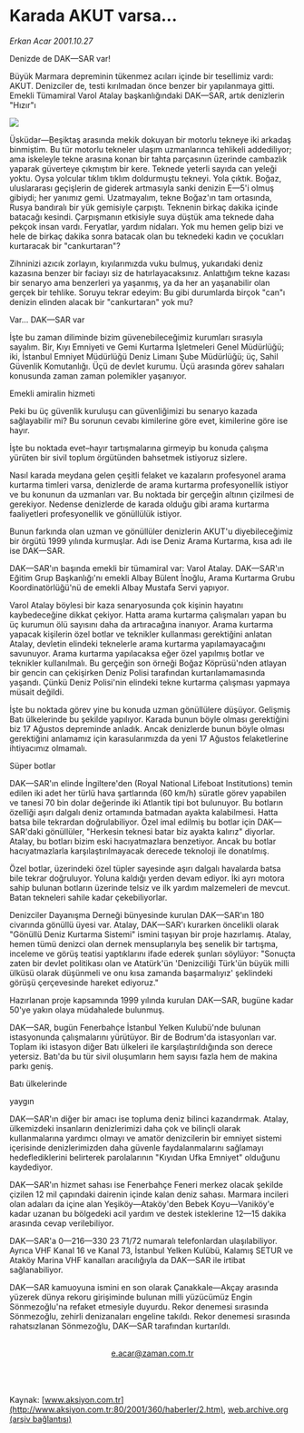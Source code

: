 # Karada AKUT varsa...

*Erkan Acar 2001.10.27*

<div>
 <p class="baslik">
  Denizde de DAK—SAR var!
 </p>
 <p class="spot">
  Büyük Marmara depreminin tükenmez acıları içinde bir tesellimiz vardı: AKUT. Denizciler de, testi kırılmadan önce benzer bir yapılanmaya gitti. Emekli Tümamiral Varol Atalay başkanlığındaki DAK—SAR, artık denizlerin "Hızır"ı
 </p>
 <p class="metin">
 </p>
 <img border="0" src="/web/20020523105221im_/http://www.aksiyon.com.tr/2001/360/resimler/dak.jpg"/>
 <p class="metin">
  Üsküdar—Beşiktaş arasında mekik dokuyan bir motorlu tekneye iki arkadaş binmiştim. Bu tür motorlu tekneler ulaşım uzmanlarınca tehlikeli addediliyor; ama iskeleyle tekne arasına konan bir tahta parçasının üzerinde cambazlık yaparak güverteye çıkmıştım bir kere. Teknede yeterli sayıda can yeleği yoktu. Oysa yolcular tıklım tıklım doldurmuştu tekneyi. Yola çıktık. Boğaz, uluslararası geçişlerin de giderek artmasıyla sanki denizin E—5'i olmuş gibiydi; her yanımız gemi. Uzatmayalım, tekne Boğaz'ın tam ortasında, Rusya bandıralı bir yük gemisiyle çarpıştı. Teknenin birkaç dakika içinde batacağı kesindi. Çarpışmanın etkisiyle suya düştük ama teknede daha pekçok insan vardı. Feryatlar, yardım nidaları. Yok mu hemen gelip bizi ve hele de birkaç dakika sonra batacak olan bu teknedeki kadın ve çocukları kurtaracak bir "cankurtaran"?
 </p>
 <p class="metin">
  Zihninizi azıcık zorlayın, kıyılarımızda vuku bulmuş, yukarıdaki deniz kazasına benzer bir faciayı siz de hatırlayacaksınız. Anlattığım tekne kazası bir senaryo ama benzerleri ya yaşanmış, ya da her an yaşanabilir olan gerçek bir tehlike. Soruyu tekrar edeyim: Bu gibi durumlarda birçok "can"ı denizin elinden alacak bir "cankurtaran" yok mu?
 </p>
 <p class="metin">
  Var... DAK—SAR var
 </p>
 <p class="metin">
  İşte bu zaman diliminde bizim güvenebileceğimiz kurumları sırasıyla sayalım. Bir, Kıyı Emniyeti ve Gemi Kurtarma İşletmeleri Genel Müdürlüğü; iki, İstanbul Emniyet Müdürlüğü Deniz Limanı Şube Müdürlüğü; üç, Sahil Güvenlik Komutanlığı. Üçü de devlet kurumu. Üçü arasında görev sahaları konusunda zaman zaman polemikler yaşanıyor.
 </p>
 <p class="metin">
  Emekli amiralin hizmeti
 </p>
 <p class="metin">
  Peki bu üç güvenlik kuruluşu can güvenliğimizi bu senaryo kazada sağlayabilir mi? Bu sorunun cevabı kimilerine göre evet, kimilerine göre ise hayır.
 </p>
 <p class="metin">
  İşte bu noktada evet–hayır tartışmalarına girmeyip bu konuda çalışma yürüten bir sivil toplum örgütünden bahsetmek istiyoruz sizlere.
 </p>
 <p class="metin">
  Nasıl karada meydana gelen çeşitli felaket ve kazaların profesyonel arama kurtarma timleri varsa, denizlerde de arama kurtarma profesyonellik istiyor ve bu konunun da uzmanları var. Bu noktada bir gerçeğin altının çizilmesi de gerekiyor. Nedense denizlerde de karada olduğu gibi arama kurtarma faaliyetleri profesyonellik ve gönüllülük istiyor.
 </p>
 <p class="metin">
  Bunun farkında olan uzman ve gönüllüler denizlerin AKUT'u diyebileceğimiz bir örgütü 1999 yılında kurmuşlar. Adı ise Deniz Arama Kurtarma, kısa adı ile ise DAK—SAR.
 </p>
 <p class="metin">
  DAK—SAR'ın başında emekli bir tümamiral var: Varol Atalay. DAK—SAR'ın Eğitim Grup Başkanlığı'nı emekli Albay Bülent İnoğlu, Arama Kurtarma Grubu Koordinatörlüğü'nü de emekli Albay Mustafa Servi yapıyor.
 </p>
 <p class="metin">
  Varol Atalay böylesi bir kaza senaryosunda çok kişinin hayatını kaybedeceğine dikkat çekiyor. Hatta arama kurtarma çalışmaları yapan bu üç kurumun ölü sayısını daha da artıracağına inanıyor. Arama kurtarma yapacak kişilerin özel botlar ve teknikler kullanması gerektiğini anlatan Atalay, devletin elindeki teknelerle arama kurtarma yapılamayacağını savunuyor. Arama kurtarma yapılacaksa eğer özel yapılmış botlar ve teknikler kullanılmalı. Bu gerçeğin son örneği Boğaz Köprüsü'nden atlayan bir gencin can çekişirken Deniz Polisi tarafından kurtarılamamasında yaşandı. Çünkü Deniz Polisi'nin elindeki tekne kurtarma çalışması yapmaya müsait değildi.
 </p>
 <p class="metin">
  İşte bu noktada görev yine bu konuda uzman gönüllülere düşüyor. Gelişmiş Batı ülkelerinde bu şekilde yapılıyor. Karada bunun böyle olması gerektiğini biz 17 Ağustos depreminde anladık. Ancak denizlerde bunun böyle olması gerektiğini anlamamız için karasularımızda da yeni 17 Ağustos felaketlerine ihtiyacımız olmamalı.
 </p>
 <p class="metin">
  Süper botlar
 </p>
 <p class="metin">
  DAK—SAR'ın elinde İngiltere'den (Royal National Lifeboat Institutions) temin edilen iki adet her türlü hava şartlarında (60 km/h) süratle görev yapabilen ve tanesi 70 bin dolar değerinde iki Atlantik tipi bot bulunuyor. Bu botların özelliği aşırı dalgalı deniz ortamında batmadan ayakta kalabilmesi. Hatta batsa bile tekrardan doğrulabiliyor. Özel imal edilmiş bu botlar için DAK—SAR'daki gönüllüler, "Herkesin teknesi batar biz ayakta kalırız" diyorlar. Atalay, bu botları bizim eski hacıyatmazlara benzetiyor. Ancak bu botlar hacıyatmazlarla karşılaştırılmayacak derecede teknoloji ile donatılmış.
 </p>
 <p class="metin">
  Özel botlar, üzerindeki özel tüpler sayesinde aşırı dalgalı havalarda batsa bile tekrar doğruluyor. Yoluna kaldığı yerden devam ediyor. İki ayrı motora sahip bulunan botların üzerinde telsiz ve ilk yardım malzemeleri de mevcut. Batan tekneleri sahile kadar çekebiliyorlar.
 </p>
 <p class="metin">
  Denizciler Dayanışma Derneği bünyesinde kurulan DAK—SAR'ın 180 civarında gönüllü üyesi var. Atalay, DAK—SAR'ı kurarken öncelikli olarak "Gönüllü Deniz Kurtarma Sistemi" ismini taşıyan bir proje hazırlamış. Atalay, hemen tümü denizci olan dernek mensuplarıyla beş senelik bir tartışma, inceleme ve görüş teatisi yaptıklarını ifade ederek şunları söylüyor: "Sonuçta zaten bir devlet politikası olan ve Atatürk'ün 'Denizciliği Türk'ün büyük milli ülküsü olarak düşünmeli ve onu kısa zamanda başarmalıyız' şeklindeki görüşü çerçevesinde hareket ediyoruz."
 </p>
 <p class="metin">
  Hazırlanan proje kapsamında 1999 yılında kurulan DAK—SAR, bugüne kadar 50'ye yakın olaya müdahalede bulunmuş.
 </p>
 <p class="metin">
  DAK—SAR, bugün Fenerbahçe İstanbul Yelken Kulubü'nde bulunan istasyonunda çalışmalarını yürütüyor. Bir de Bodrum'da istasyonları var. Toplam iki istasyon diğer Batı ülkeleri ile karşılaştırıldığında son derece yetersiz. Batı'da bu tür sivil oluşumların hem sayısı fazla hem de makina parkı geniş.
 </p>
 <p class="metin">
  Batı ülkelerinde
 </p>
 <p class="metin">
  yaygın
 </p>
 <p class="metin">
  DAK—SAR'ın diğer bir amacı ise topluma deniz bilinci kazandırmak. Atalay, ülkemizdeki insanların denizlerimizi daha çok ve bilinçli olarak kullanmalarına yardımcı olmayı ve amatör denizcilerin bir emniyet sistemi içerisinde denizlerimizden daha güvenle faydalanmalarını sağlamayı hedeflediklerini belirterek parolalarının "Kıyıdan Ufka Emniyet" olduğunu kaydediyor.
 </p>
 <p class="metin">
  DAK—SAR'ın hizmet sahası ise Fenerbahçe Feneri merkez olacak şekilde çizilen 12 mil çapındaki dairenin içinde kalan deniz sahası. Marmara incileri olan adaları da içine alan Yeşiköy—Ataköy'den Bebek Koyu—Vaniköy'e kadar uzanan bu bölgedeki acil yardım ve destek isteklerine 12—15 dakika arasında cevap verilebiliyor.
 </p>
 <p class="metin">
  DAK—SAR'a 0—216—330 23 71/72 numaralı telefonlardan ulaşılabiliyor. Ayrıca VHF Kanal 16 ve Kanal 73, İstanbul Yelken Kulübü, Kalamış SETUR ve Ataköy Marina VHF kanalları aracılığıyla da DAK—SAR ile irtibat sağlanabiliyor.
 </p>
 <p class="metin">
  DAK—SAR kamuoyuna ismini en son olarak Çanakkale—Akçay arasında yüzerek dünya rekoru girişiminde bulunan milli yüzücümüz Engin Sönmezoğlu'na refaket etmesiyle duyurdu. Rekor denemesi sırasında Sönmezoğlu, zehirli denizanaları engeline takıldı. Rekor denemesi sırasında rahatsızlanan Sönmezoğlu, DAK—SAR tarafından kurtarıldı.
 </p>
 <br/>
 <center>
  <a class="anaorta" href="http://web.archive.org/web/20020523105221/mailto:e.acar@zaman.com.tr">
   e.acar@zaman.com.tr
  </a>
 </center>
 <br/>
 <br/>
 <br/>
</div>

Kaynak: [www.aksiyon.com.tr](http://www.aksiyon.com.tr:80/2001/360/haberler/2.htm), [web.archive.org (arşiv bağlantısı)](http://web.archive.org/web/20020523105221/http://www.aksiyon.com.tr:80/2001/360/haberler/2.htm)
